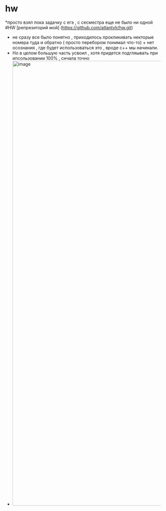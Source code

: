 # hw
*просто взял пока задачку с егэ , с сесместра еще не было ни одной
#HW
[репрезиторий мой] (https://github.com/atlantvlr/hw.git)
* не сразу все было понятно , приходилось прокликивать некторые номера туда и обратно ( просто перебором понимал что-то) + нет осознания , где будет использоваться это , вроде c++ мы начинали.
* Но в целом большую часть усвоил , хотя придется подгляывать при ипсользовании 100% , снчала точно
* <img width="2555" height="1439" alt="image" src="https://github.com/user-attachments/assets/a4ff8d52-aee7-49d2-8d4c-ec97f6a6fa6c" />
